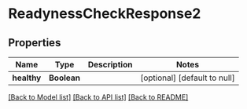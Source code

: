 # ReadynessCheckResponse2
## Properties

| Name | Type | Description | Notes |
|------------ | ------------- | ------------- | -------------|
| **healthy** | **Boolean** |  | [optional] [default to null] |

[[Back to Model list]](../README.md#documentation-for-models) [[Back to API list]](../README.md#documentation-for-api-endpoints) [[Back to README]](../README.md)

